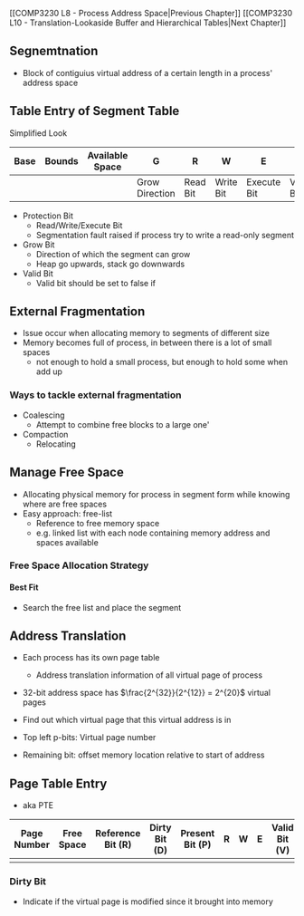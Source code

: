 
[[COMP3230 L8 - Process Address Space|Previous Chapter]] [[COMP3230 L10 - Translation-Lookaside Buffer and Hierarchical Tables|Next Chapter]]

## Segnemtnation
- Block of contiguius virtual address of a certain length in a process' address space

## Table Entry of Segment Table
Simplified Look

| Base | Bounds | Available Space | G              | R        | W         | E           | V         |
| ---- | ------ | --------------- | -------------- | -------- | --------- | ----------- | --------- |
|      |        |                 | Grow Direction | Read Bit | Write Bit | Execute Bit | Valid Bit |

- Protection Bit
	- Read/Write/Execute Bit
	- Segmentation fault raised if process try to write a read-only segment
- Grow Bit
	- Direction of which the segment can grow
	- Heap go upwards, stack go downwards
- Valid Bit
	- Valid bit should be set to false if 


## External Fragmentation
- Issue occur when allocating memory to segments of different size
- Memory becomes full of process, in between there is a lot of small spaces
	- not enough to hold a small process, but enough to hold some when add up

### Ways to tackle external fragmentation
- Coalescing
	- Attempt to combine free blocks to a large one'
- Compaction
	- Relocating 



## Manage Free Space
- Allocating physical memory for process in segment form while knowing where are free spaces
- Easy approach: free-list
	- Reference to free memory space
	- e.g. linked list with each node containing memory address and spaces available

### Free Space Allocation Strategy
#### Best Fit
- Search the free list and place the segment



## Address Translation
- Each process has its own page table
	- Address translation information of all virtual page of process
- 32-bit address space has $\frac{2^{32}}{2^{12}} = 2^{20}$ virtual pages

- Find out which virtual page that this virtual address is in
- Top left p-bits: Virtual page number
- Remaining bit: offset memory location relative to start of address

## Page Table Entry
- aka PTE


| Page Number | Free Space | Reference Bit (R) | Dirty Bit (D) | Present Bit (P) | R   | W   | E   | Valid Bit (V) |
| ----------- | ---------- | ----------------- | ------------- | --------------- | --- | --- | --- | ------------- |
|             |            |                   |               |                 |     |     |     |               |


### Dirty Bit
- Indicate if the virtual page is modified since it brought into memory